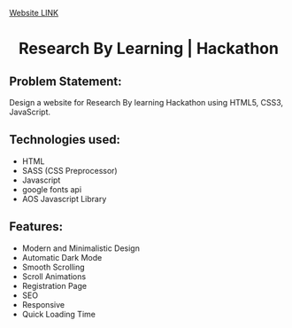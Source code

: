 [Website LINK](https://researchbylearning.netlify.app/)

<h1 align="center">Research By Learning | Hackathon</h1>

## Problem Statement:
Design a website for Research By learning Hackathon using HTML5, CSS3, JavaScript.

## Technologies used:

- HTML
- SASS (CSS Preprocessor)
- Javascript
- google fonts api
- AOS Javascript Library

## Features:

- Modern and Minimalistic Design
- Automatic Dark Mode
- Smooth Scrolling
- Scroll Animations
- Registration Page
- SEO
- Responsive
- Quick Loading Time

